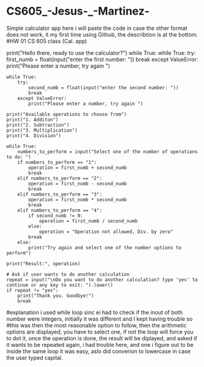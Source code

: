 # CS605_-Jesus-_-Martinez-
Simple calculator app
here i will paste the code in case the other format does not work, it my first time using Github, the describtion is at the bottom.
#HW 01 CS 605 class (Cal. app)

print("Hello there, ready to use the calculator?")
while True:
    while True:
        try:
            first_numb = float(input("enter the first number: "))
            break
        except ValueError:
            print("Please enter a number, try again ")
    
    while True:
        try:
            second_numb = float(input("enter the second number: "))
            break
        except ValueError:
            print("Please enter a number, try again ")

    print("Available operations to choose from")
    print("1. Additon")
    print("2. Subtraction")
    print("3. Multiplication")
    print("4. Division")

    while True:
        numbers_to_perform = input("Select one of the number of operations to do: ")
        if numbers_to_perform == "1":
            operation = first_numb + second_numb
            break
        elif numbers_to_perform == "2":
            operation = first_numb - second_numb
            break
        elif numbers_to_perform == "3":
            operation = first_numb * second_numb
            break
        elif numbers_to_perform == "4":
            if second_numb != 0:
                operation = first_numb / second_numb
            else:
                operation = "Operation not allowed, Div. by zero"
            break
        else:
            print("Try again and select one of the number options to perform")

    print("Result:", operation)
    
    # Ask if user wants to do another calculation
    repeat = input("\nDo you want to do another calculation? type 'yes' to continue or any key to exit: ").lower()
    if repeat != "yes":
        print("Thank you. Goodbye!")
        break

#explanation i used while loop sinc ei had to check if the inout of both number were integers, initially it was different and I kept having trouble so
#this was then the most reasonable option to follow,
then the arithmetic options are displayed, you have to select one, if not the loop will force you to dot it, 
once the operation is done, the result will be diplayed, and asked if it wants to be repeated again,
i had trouble here, and one i figure out to be inside the same loop it was easy, aslo did converion to lowercase in case the user typed capital.
